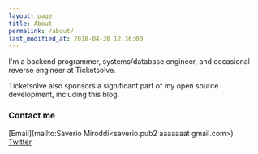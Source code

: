 ```yaml
---
layout: page
title: About
permalink: /about/
last_modified_at: 2018-04-20 12:36:00
---
```


I'm a backend programmer, systems/database engineer, and occasional reverse engineer at Ticketsolve.

Ticketsolve also sponsors a significant part of my open source development, including this blog.

### Contact me

[Email](mailto:Saverio Miroddi<saverio.pub2 aaaaaaat gmail.com>)  
[Twitter](https://twitter.com/64kramsystem)